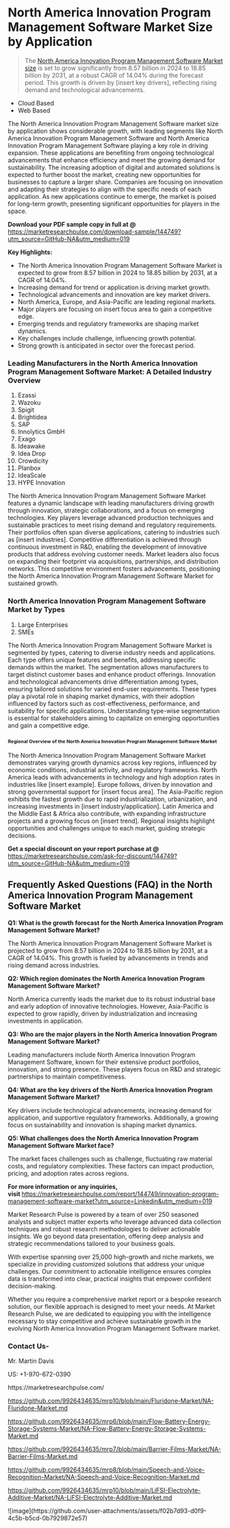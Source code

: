 <h1>North America Innovation Program Management Software Market&nbsp;Size by Application</h1><blockquote><p>The <a href="https://marketresearchpulse.com/download-sample/144749?utm_source=GitHub-NA&amp;utm_medium=019">North America Innovation Program Management Software Market size</a> is set to grow significantly from 8.57 billion in 2024 to 18.85 billion by 2031, at a robust CAGR of 14.04% during the forecast period. This growth is driven by [insert key drivers], reflecting rising demand and technological advancements.</p></blockquote><ul><li>Cloud Based <li> Web Based</li></ul><p>The North America Innovation Program Management Software market size by application shows considerable growth, with leading segments like North America Innovation Program Management Software and North America Innovation Program Management Software playing a key role in driving expansion. These applications are benefiting from ongoing technological advancements that enhance efficiency and meet the growing demand for sustainability. The increasing adoption of digital and automated solutions is expected to further boost the market, creating new opportunities for businesses to capture a larger share. Companies are focusing on innovation and adapting their strategies to align with the specific needs of each application. As new applications continue to emerge, the market is poised for long-term growth, presenting significant opportunities for players in the space.</p><p><strong>Download your PDF sample copy in full at @ </strong><a href="https://marketresearchpulse.com/download-sample/144749?utm_source=GitHub-NA&amp;utm_medium=019">https://marketresearchpulse.com/download-sample/144749?utm_source=GitHub-NA&amp;utm_medium=019</a></p><p><strong>Key Highlights: </strong></p><ul><li>The North America Innovation Program Management Software Market is expected to grow from 8.57 billion in 2024 to 18.85 billion by 2031, at a CAGR of 14.04%.</li><li>Increasing demand for trend or application is driving market growth.</li><li>Technological advancements and innovation are key market drivers.</li><li>North America, Europe, and Asia-Pacific are leading regional markets.</li><li>Major players are focusing on insert focus area to gain a competitive edge.</li><li>Emerging trends and regulatory frameworks are shaping market dynamics.</li><li>Key challenges include challenge, influencing growth potential.</li><li>Strong growth is anticipated in sector over the forecast period.</li></ul><h3>Leading Manufacturers in the North America Innovation Program Management Software Market: A Detailed Industry Overview</h3><ol><li>Ezassi</li><li>Wazoku</li><li>Spigit</li><li>Brightidea</li><li>SAP</li><li>Innolytics GmbH</li><li>Exago</li><li>Ideawake</li><li>Idea Drop</li><li>Crowdicity</li><li>Planbox</li><li>IdeaScale</li><li>HYPE Innovation</li></ol><div class="flex max-w-full flex-col flex-grow"><div class="min-h-8 text-message flex w-full flex-col items-end gap-2 whitespace-normal break-words [.text-message+&amp;]:mt-5" dir="auto" data-message-author-role="assistant" data-message-id="fd8432e4-4910-450d-b182-61b7bfb0a01f" data-message-model-slug="gpt-4o"><div class="flex w-full flex-col gap-1 empty:hidden first:pt-[3px]"><div class="markdown prose w-full break-words dark:prose-invert light"><p>The North America Innovation Program Management Software Market features a dynamic landscape with leading manufacturers driving growth through innovation, strategic collaborations, and a focus on emerging technologies. Key players leverage advanced production techniques and sustainable practices to meet rising demand and regulatory requirements. Their portfolios often span diverse applications, catering to industries such as [insert industries]. Competitive differentiation is achieved through continuous investment in R&amp;D, enabling the development of innovative products that address evolving customer needs. Market leaders also focus on expanding their footprint via acquisitions, partnerships, and distribution networks. This competitive environment fosters advancements, positioning the North America Innovation Program Management Software Market for sustained growth.</p></div></div></div></div><h3>North America Innovation Program Management Software Market by Types</h3><ol><li>Large Enterprises <li> SMEs</li></ol><div class="flex max-w-full flex-col flex-grow"><div class="min-h-8 text-message flex w-full flex-col items-end gap-2 whitespace-normal break-words [.text-message+&amp;]:mt-5" dir="auto" data-message-author-role="assistant" data-message-id="084470be-0bb7-4664-bddf-5156b4f41249" data-message-model-slug="gpt-4o-mini"><div class="flex w-full flex-col gap-1 empty:hidden first:pt-[3px]"><div class="markdown prose w-full break-words dark:prose-invert light"><p>The North America Innovation Program Management Software Market is segmented by types, catering to diverse industry needs and applications. Each type offers unique features and benefits, addressing specific demands within the market. The segmentation allows manufacturers to target distinct customer bases and enhance product offerings. Innovation and technological advancements drive differentiation among types, ensuring tailored solutions for varied end-user requirements. These types play a pivotal role in shaping market dynamics, with their adoption influenced by factors such as cost-effectiveness, performance, and suitability for specific applications. Understanding type-wise segmentation is essential for stakeholders aiming to capitalize on emerging opportunities and gain a competitive edge.</p></div></div></div></div><h3><span style="font-size: 11px;">Regional Overview of the North America Innovation Program Management Software Market</span></h3><div class="flex max-w-full flex-col flex-grow"><div class="min-h-8 text-message flex w-full flex-col items-end gap-2 whitespace-normal break-words [.text-message+&amp;]:mt-5" dir="auto" data-message-author-role="assistant" data-message-id="e9038762-ce64-4e30-91c9-9bd413514231" data-message-model-slug="gpt-4o-mini"><div class="flex w-full flex-col gap-1 empty:hidden first:pt-[3px]"><div class="markdown prose w-full break-words dark:prose-invert light"><p>The North America Innovation Program Management Software Market demonstrates varying growth dynamics across key regions, influenced by economic conditions, industrial activity, and regulatory frameworks. North America leads with advancements in technology and high adoption rates in industries like [insert example]. Europe follows, driven by innovation and strong governmental support for [insert focus area]. The Asia-Pacific region exhibits the fastest growth due to rapid industrialization, urbanization, and increasing investments in [insert industry/application]. Latin America and the Middle East &amp; Africa also contribute, with expanding infrastructure projects and a growing focus on [insert trend]. Regional insights highlight opportunities and challenges unique to each market, guiding strategic decisions.</p></div></div></div></div><p><strong>Get a special discount on your report purchase at @ </strong><a href="https://marketresearchpulse.com/ask-for-discount/144749?utm_source=GitHub-NA&amp;utm_medium=019">https://marketresearchpulse.com/ask-for-discount/144749?utm_source=GitHub-NA&amp;utm_medium=019</a></p><h2>Frequently Asked Questions (FAQ) in the North America Innovation Program Management Software Market</h2><p><strong>Q1: What is the growth forecast for the North America Innovation Program Management Software Market?</strong></p><p>The North America Innovation Program Management Software Market is projected to grow from 8.57 billion in 2024 to 18.85 billion by 2031, at a CAGR of 14.04%. This growth is fueled by advancements in trends and rising demand across industries.</p><p><strong>Q2: Which region dominates the North America Innovation Program Management Software Market?</strong></p><p>North America currently leads the market due to its robust industrial base and early adoption of innovative technologies. However, Asia-Pacific is expected to grow rapidly, driven by industrialization and increasing investments in application.</p><p><strong>Q3: Who are the major players in the North America Innovation Program Management Software Market?</strong></p><p>Leading manufacturers include North America Innovation Program Management Software, known for their extensive product portfolios, innovation, and strong presence. These players focus on R&amp;D and strategic partnerships to maintain competitiveness.</p><p><strong>Q4: What are the key drivers of the North America Innovation Program Management Software Market?</strong></p><p>Key drivers include technological advancements, increasing demand for application, and supportive regulatory frameworks. Additionally, a growing focus on sustainability and innovation is shaping market dynamics.</p><p><strong>Q5: What challenges does the North America Innovation Program Management Software Market face?</strong></p><p>The market faces challenges such as challenge, fluctuating raw material costs, and regulatory complexities. These factors can impact production, pricing, and adoption rates across regions.</p><p><strong>For more information or any inquiries, visit&nbsp;</strong><a href="https://marketresearchpulse.com/report/144749/innovation-program-management-software-market?utm_source=Linkedin&utm_medium=019">https://marketresearchpulse.com/report/144749/innovation-program-management-software-market?utm_source=Linkedin&utm_medium=019</a></p><p>Market Research Pulse is powered by a team of over 250 seasoned analysts and subject matter experts who leverage advanced data collection techniques and robust research methodologies to deliver actionable insights. We go beyond data presentation, offering deep analysis and strategic recommendations tailored to your business goals.</p><p>With expertise spanning over 25,000 high-growth and niche markets, we specialize in providing customized solutions that address your unique challenges. Our commitment to actionable intelligence ensures complex data is transformed into clear, practical insights that empower confident decision-making.</p><p>Whether you require a comprehensive market report or a bespoke research solution, our flexible approach is designed to meet your needs. At Market Research Pulse, we are dedicated to equipping you with the intelligence necessary to stay competitive and achieve sustainable growth in the evolving North America Innovation Program Management Software market.</p><h3><strong>Contact Us-</strong></h3><p>Mr. Martin Davis</p><p>US: +1-970-672-0390</p><p>https://marketresearchpulse.com/</p><p><a href="https://github.com/9926434635/mrp10/blob/main/Fluridone-Market/NA-Fluridone-Market.md">https://github.com/9926434635/mrp10/blob/main/Fluridone-Market/NA-Fluridone-Market.md</a></p><p><a href="https://github.com/9926434635/mrp6/blob/main/Flow-Battery-Energy-Storage-Systems-Market/NA-Flow-Battery-Energy-Storage-Systems-Market.md">https://github.com/9926434635/mrp6/blob/main/Flow-Battery-Energy-Storage-Systems-Market/NA-Flow-Battery-Energy-Storage-Systems-Market.md</a></p><p><a href="https://github.com/9926434635/mrp7/blob/main/Barrier-Films-Market/NA-Barrier-Films-Market.md">https://github.com/9926434635/mrp7/blob/main/Barrier-Films-Market/NA-Barrier-Films-Market.md</a></p><p><a href="https://github.com/9926434635/mrp8/blob/main/Speech-and-Voice-Recognition-Market/NA-Speech-and-Voice-Recognition-Market.md">https://github.com/9926434635/mrp8/blob/main/Speech-and-Voice-Recognition-Market/NA-Speech-and-Voice-Recognition-Market.md</a></p><p><a href="https://github.com/9926434635/mrp10/blob/main/LiFSI-Electrolyte-Additive-Market/NA-LiFSI-Electrolyte-Additive-Market.md">https://github.com/9926434635/mrp10/blob/main/LiFSI-Electrolyte-Additive-Market/NA-LiFSI-Electrolyte-Additive-Market.md</a></p>
![image](https://github.com/user-attachments/assets/f02b7d93-d0f9-4c5b-b5cd-0b7929872e57)
